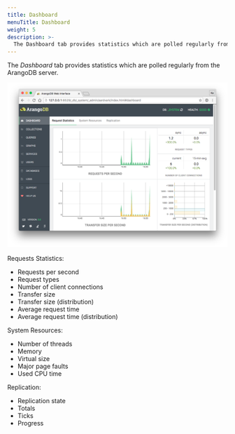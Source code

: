 ```yaml
---
title: Dashboard
menuTitle: Dashboard
weight: 5
description: >-
  The Dashboard tab provides statistics which are polled regularly from the ArangoDB server
---
```

The *Dashboard* tab provides statistics which are polled regularly from the
ArangoDB server.

![Nodes](../../../images/dashboardView.png)

Requests Statistics:

 - Requests per second
 - Request types
 - Number of client connections
 - Transfer size
 - Transfer size (distribution)
 - Average request time
 - Average request time (distribution)

System Resources:

- Number of threads
- Memory
- Virtual size
- Major page faults
- Used CPU time

Replication:

- Replication state
- Totals
- Ticks
- Progress
